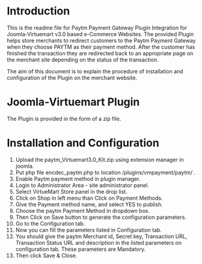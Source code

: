 # Introduction

This is the readme file for Paytm Payment Gateway Plugin Integration for Joomla-Virtuemart v3.0 based e-Commerce Websites.
The provided Plugin helps store merchants to redirect customers to the Paytm Payment Gateway when they choose PAYTM 
as their payment method. After the customer has finished the transaction they are redirected back to an appropriate 
page on the merchant site depending on the status of the transaction.

The aim of this document is to explain the procedure of installation and configuration of the Plugin on the merchant website.

# Joomla-Virtuemart Plugin

The Plugin is provided in the form of a zip file.


# Installation and Configuration

 1. Upload the paytm_Virtuemart3.0_Kit.zip using extension manager in joomla.
 2. Put php file encdec_paytm.php to location <ROOT Directory>/plugins/vmpayment/paytm/ .
 3. Enable Paytm payment method in plugin manager.
 4. Login to Administrator Area - site administrator panel.
 5. Select VirtueMart Store panel in the drop list.
 6. Click on Shop in left menu than Click on Payment Methods.
 7. Give the Payment method name, and select YES to publish.
 8. Choose the paytm Payment Method in dropdown box. 
 9. Then Click on Save button to generate the configuration parameters.
 10. Go to the Configuration tab.
 11. Now you can fill the parameters listed in Configuration tab.
 12. You should give the paytm Merchant id, Secret key, Transaction URL, Transaction Status URL and description in the listed parameters on configuration tab. These parameters are Mandatory.
 13. Then click Save & Close.
